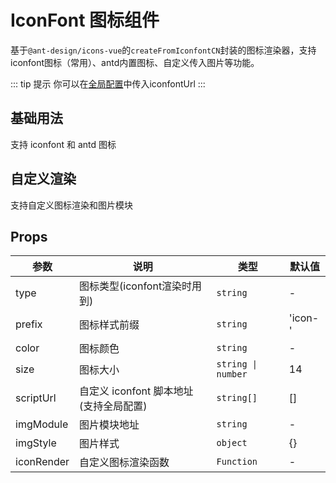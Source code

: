 # IconFont 图标组件

基于`@ant-design/icons-vue`的`createFromIconfontCN`封装的图标渲染器，支持iconfont图标（常用）、antd内置图标、自定义传入图片等功能。

::: tip 提示
你可以在[全局配置](/guide/quickstart.html#在-main-ts-中引入组件库)中传入iconfontUrl
:::

<script setup>
import Basic from './Basic.vue'
import CustomRender from './CustomRender.vue'
</script>

## 基础用法

支持 iconfont 和 antd 图标

<Basic/>

## 自定义渲染

支持自定义图标渲染和图片模块

<CustomRender/>

## Props

| 参数 | 说明 | 类型 | 默认值 |
|------|------|------|--------|
| type | 图标类型(iconfont渲染时用到) | `string` | - |
| prefix | 图标样式前缀 | `string` | 'icon-' |
| color | 图标颜色 | `string` | - |
| size | 图标大小 | `string \| number` | 14 |
| scriptUrl | 自定义 iconfont 脚本地址(支持全局配置) | `string[]` | [] |
| imgModule | 图片模块地址 | `string` | - |
| imgStyle | 图片样式 | `object` | {} |
| iconRender | 自定义图标渲染函数 | `Function` | - |
